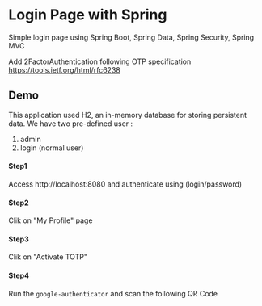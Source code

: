 # Login Page with Spring
Simple login page using Spring Boot, Spring Data, Spring Security, Spring MVC

Add 2FactorAuthentication following OTP specification
https://tools.ietf.org/html/rfc6238

## Demo

This application used H2, an in-memory database for storing persistent data. We have two pre-defined user : 
 1) admin
 2) login (normal user)

#### Step1

Access http://localhost:8080 and authenticate using (login/password)

#### Step2

Clik on "My Profile" page

#### Step3

Clik on "Activate TOTP" 

#### Step4
Run the `google-authenticator` and scan the following QR Code